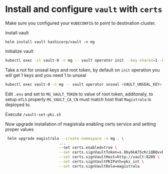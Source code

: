 # Install and configure `vault` with `certs`
Make sure you configured your `KUBECONFIG` to point to destination cluster.

Install vault

```
helm install vault hashicorp/vault -n mg
```

Initialize vault
```bash
kubectl exec -it vault-0 -n mg -- vault operator init  -key-shares=1 -key-threshold=1
```

Take a not for unseal keys and root token, by default on `init` operation you will get 1 keys and you need 1 to unseal
```bash
kubectl exec vault-0 -n mg -- vault operator unseal <VAULT_UNSEAL_KEY>
```

Edit `.env` and set to `MG_VAULT_TOKEN` to value of root token, additonaly, to setup `mTLS` properly `MG_VAULT_CA_CN` must match host that `Magistrala` is deployed to. 

Execute `/vault-set-pki.sh`

Now upgrade installation of magistrala enabling certs service and setting proper values
```bash
 helm upgrade magistrala --create-namespace -n mg . \
                        ...
                        --set certs.enabled=true \
                        --set certs.signVaultToken=s.8by6kA75cKciQBQvvkCu21m \
                        --set certs.signVaultHost=http://vault:8200 \
                        --set certs.signVaultPKIPath=pki_int \
                        --set certs.signVaultRole=magistrala
```
